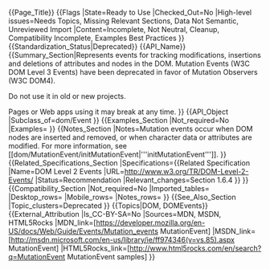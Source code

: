 {{Page_Title}}
{{Flags
|State=Ready to Use
|Checked_Out=No
|High-level issues=Needs Topics, Missing Relevant Sections, Data Not Semantic, Unreviewed Import
|Content=Incomplete, Not Neutral, Cleanup, Compatibility Incomplete, Examples Best Practices
}}
{{Standardization_Status|Deprecated}}
{{API_Name}}
{{Summary_Section|Represents events for tracking modifications, insertions and deletions of attributes and nodes in the DOM.
Mutation Events (W3C DOM Level 3 Events) have been deprecated in favor of Mutation Observers (W3C DOM4).

Do not use it in old or new projects. 

Pages or Web apps using it may break at any time.
}}
{{API_Object
|Subclass_of=dom/Event
}}
{{Examples_Section
|Not_required=No
|Examples=
}}
{{Notes_Section
|Notes=Mutation events occur when DOM nodes are inserted and removed, or when character data or attributes are modified. For more information, see [[dom/MutationEvent/initMutationEvent|'''initMutationEvent''']].
}}
{{Related_Specifications_Section
|Specifications={{Related Specification
|Name=DOM Level 2 Events
|URL=http://www.w3.org/TR/DOM-Level-2-Events/
|Status=Recommendation
|Relevant_changes=Section 1.6.4
}}
}}
{{Compatibility_Section
|Not_required=No
|Imported_tables=
|Desktop_rows=
|Mobile_rows=
|Notes_rows=
}}
{{See_Also_Section
|Topic_clusters=Deprecated
}}
{{Topics|DOM, DOMEvents}}
{{External_Attribution
|Is_CC-BY-SA=No
|Sources=MDN, MSDN, HTML5Rocks
|MDN_link=[https://developer.mozilla.org/en-US/docs/Web/Guide/Events/Mutation_events MutationEvent]
|MSDN_link=[http://msdn.microsoft.com/en-us/library/ie/ff974346(v=vs.85).aspx MutationEvent]
|HTML5Rocks_link=[http://www.html5rocks.com/en/search?q=MutationEvent MutationEvent samples]
}}